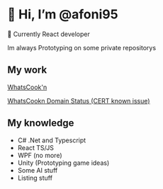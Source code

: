 # 👋 Hi, I’m @afoni95

 💼 Currently React developer
 
 Im always Prototyping on some private repositorys

## My work 

[WhatsCook'n](https://whatscookn.cloud/)

[WhatsCookn Domain Status (CERT known issue) ](https://status.whatscookn.cloud/)


## My knowledge

- C# .Net and Typescript
- React TS/JS
- WPF (no more)
- Unity (Prototyping game ideas)
- Some AI stuff
- Listing stuff


<!---
afoni95/afoni95 is a ✨ special ✨ repository because its `README.md` (this file) appears on your GitHub profile.
You can click the Preview link to take a look at your changes.
--->
